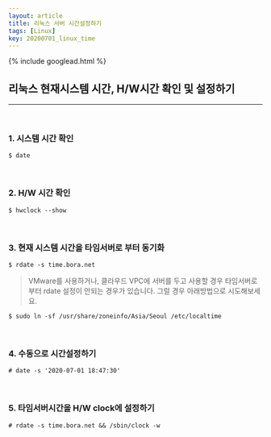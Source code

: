 ```yaml
---
layout: article
title: 리눅스 서버 시간설정하기
tags: [Linux]
key: 20200701_linux_time
---
```


{% include googlead.html %}

## 리눅스 현재시스템 시간, H/W시간 확인 및 설정하기
***

<br>

### 1. 시스템 시간 확인

```
$ date
```

<br>

### 2. H/W 시간 확인

```
$ hwclock --show
```

<br>

### 3. 현재 시스템 시간을 타임서버로 부터 동기화

```
$ rdate -s time.bora.net
```

>VMware를 사용하거나, 클라우드 VPC에 서버를 두고 사용할 경우 타임서버로 부터 rdate 설정이 안되는 경우가 있습니다. 그럴 경우 아래방법으로 시도해보세요.


```
$ sudo ln -sf /usr/share/zoneinfo/Asia/Seoul /etc/localtime
```

<br>

### 4. 수동으로 시간설정하기

```
# date -s '2020-07-01 18:47:30'
```

<br>

### 5. 타임서버시간을 H/W clock에 설정하기

```
# rdate -s time.bora.net && /sbin/clock -w
```
